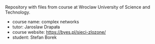 Repository with files from course at Wroclaw University of Science and Technology.
* course name: complex networks
* tutor: Jaroslaw Drapała
* course website: https://byes.pl/sieci-zlozone/
* student: Stefan Borek

